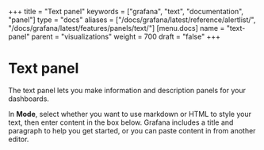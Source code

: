 +++
title = "Text panel"
keywords = ["grafana", "text", "documentation", "panel"]
type = "docs"
aliases = ["/docs/grafana/latest/reference/alertlist/", "/docs/grafana/latest/features/panels/text/"]
[menu.docs]
name = "text-panel"
parent = "visualizations"
weight = 700
draft = "false"
+++

# Text panel

The text panel lets you make information and description panels for your dashboards. 

In **Mode**, select whether you want to use markdown or HTML to style your text, then enter content in the box below. Grafana includes a title and paragraph to help you get started, or you can paste content in from another editor.
